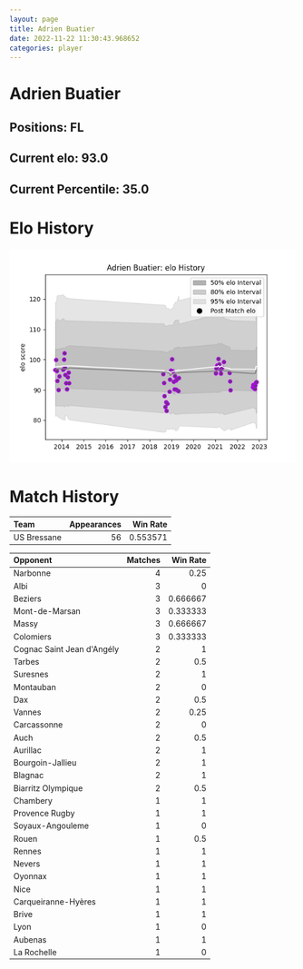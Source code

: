 ```yaml
---  
layout: page  
title: Adrien Buatier  
date: 2022-11-22 11:30:43.968652  
categories: player  
---
```

# Adrien Buatier

## Positions: FL

## Current elo: 93.0

## Current Percentile: 35.0

# Elo History


![elo history](history_AdrienBuatier.png)
# Match History


| Team        |   Appearances |   Win Rate |
|:------------|--------------:|-----------:|
| US Bressane |            56 |   0.553571 |

| Opponent                   |   Matches |   Win Rate |
|:---------------------------|----------:|-----------:|
| Narbonne                   |         4 |   0.25     |
| Albi                       |         3 |   0        |
| Beziers                    |         3 |   0.666667 |
| Mont-de-Marsan             |         3 |   0.333333 |
| Massy                      |         3 |   0.666667 |
| Colomiers                  |         3 |   0.333333 |
| Cognac Saint Jean d'Angély |         2 |   1        |
| Tarbes                     |         2 |   0.5      |
| Suresnes                   |         2 |   1        |
| Montauban                  |         2 |   0        |
| Dax                        |         2 |   0.5      |
| Vannes                     |         2 |   0.25     |
| Carcassonne                |         2 |   0        |
| Auch                       |         2 |   0.5      |
| Aurillac                   |         2 |   1        |
| Bourgoin-Jallieu           |         2 |   1        |
| Blagnac                    |         2 |   1        |
| Biarritz Olympique         |         2 |   0.5      |
| Chambery                   |         1 |   1        |
| Provence Rugby             |         1 |   1        |
| Soyaux-Angouleme           |         1 |   0        |
| Rouen                      |         1 |   0.5      |
| Rennes                     |         1 |   1        |
| Nevers                     |         1 |   1        |
| Oyonnax                    |         1 |   1        |
| Nice                       |         1 |   1        |
| Carqueiranne-Hyères        |         1 |   1        |
| Brive                      |         1 |   1        |
| Lyon                       |         1 |   0        |
| Aubenas                    |         1 |   1        |
| La Rochelle                |         1 |   0        |